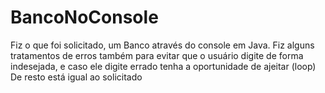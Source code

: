 # BancoNoConsole

Fiz o que foi solicitado, um Banco através do console em Java.
Fiz alguns tratamentos de erros também para evitar que o usuário digite de forma indesejada, e caso ele digite errado tenha a oportunidade de ajeitar (loop)
De resto está igual ao solicitado

